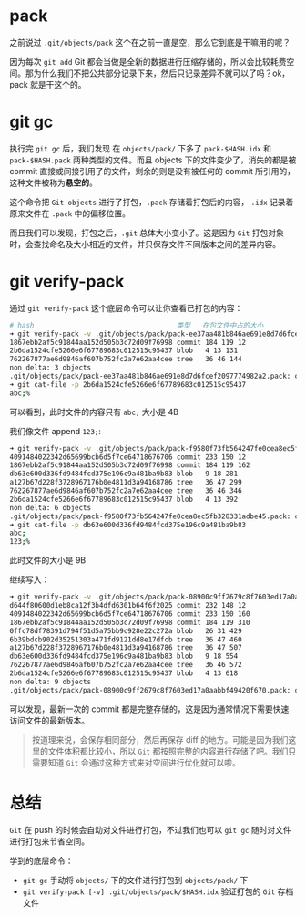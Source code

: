 # pack

之前说过 `.git/objects/pack` 这个在之前一直是空，那么它到底是干嘛用的呢？

因为每次 `git add` Git 都会当做是全新的数据进行压缩存储的，所以会比较耗费空间。那为什么我们不把公共部分记录下来，然后只记录差异不就可以了吗？ok，pack 就是干这个的。

# git gc

执行完 `git gc` 后，我们发现 在 `objects/pack/` 下多了 `pack-$HASH.idx` 和 `pack-$HASH.pack` 两种类型的文件。而且 objects 下的文件变少了，消失的都是被 commit 直接或间接引用了的文件，剩余的则是没有被任何的 commit 所引用的，这种文件被称为**悬空的**。

这个命令把 `Git objects` 进行了打包，`.pack` 存储着打包后的内容， `.idx` 记录着原来文件在 `.pack` 中的偏移位置。

而且我们可以发现，打包之后，`.git` 总体大小变小了。这是因为 `Git` 打包对象时，会查找命名及大小相近的文件，并只保存文件不同版本之间的差异内容。

# git verify-pack

通过 `git verify-pack` 这个底层命令可以让你查看已打包的内容：

```sh
# hash                                   类型   在包文件中占的大小
➜ git verify-pack -v .git/objects/pack/pack-ee37aa481b846ae691e8d7d6fcef2097774982a2.idx
1867ebb2af5c91844aa152d505b3c72d09f76998 commit 184 119 12
2b6da1524cfe5266e6f67789683c012515c95437 blob   4 13 131
762267877ae6d9846af607b752fc2a7e62aa4cee tree   36 46 144
non delta: 3 objects
.git/objects/pack/pack-ee37aa481b846ae691e8d7d6fcef2097774982a2.pack: ok
➜ git cat-file -p 2b6da1524cfe5266e6f67789683c012515c95437
abc;%
```

可以看到，此时文件的内容只有 `abc;` 大小是 4B

我们像文件 append `123;`:

```sh
➜ git verify-pack -v .git/objects/pack/pack-f9580f73fb564247fe0cea8ec5fb328331adbe45.idx
4091484022342d65699bcb6d5f7ce64718676706 commit 233 150 12
1867ebb2af5c91844aa152d505b3c72d09f76998 commit 184 119 162
db63e600d336fd9484fcd375e196c9a481ba9b83 blob   9 18 281
a127b67d228f3728967176b0e4811d3a94168786 tree   36 47 299
762267877ae6d9846af607b752fc2a7e62aa4cee tree   36 46 346
2b6da1524cfe5266e6f67789683c012515c95437 blob   4 13 392
non delta: 6 objects
.git/objects/pack/pack-f9580f73fb564247fe0cea8ec5fb328331adbe45.pack: ok
➜ git cat-file -p db63e600d336fd9484fcd375e196c9a481ba9b83
abc;
123;%
```

此时文件的大小是 9B

继续写入：

```sh
➜ git verify-pack -v .git/objects/pack/pack-08900c9ff2679c8f7603ed17a0aabbf49420f670.idx
d644f80600d1eb8ca12f3b4dfd6301b64f6f2025 commit 232 148 12
4091484022342d65699bcb6d5f7ce64718676706 commit 233 150 160
1867ebb2af5c91844aa152d505b3c72d09f76998 commit 184 119 310
0ffc78df78391d794f51d5a75bb9c928e22c272a blob   26 31 429
6b39bdcb902d35251303a471fd9121dd8e17dfcb tree   36 47 460
a127b67d228f3728967176b0e4811d3a94168786 tree   36 47 507
db63e600d336fd9484fcd375e196c9a481ba9b83 blob   9 18 554
762267877ae6d9846af607b752fc2a7e62aa4cee tree   36 46 572
2b6da1524cfe5266e6f67789683c012515c95437 blob   4 13 618
non delta: 9 objects
.git/objects/pack/pack-08900c9ff2679c8f7603ed17a0aabbf49420f670.pack: ok
```

可以发现，最新一次的 commit 都是完整存储的，这是因为通常情况下需要快速访问文件的最新版本。

> 按道理来说，会保存相同部分，然后再保存 diff 的地方。可能是因为我们这里的文件体积都比较小，所以 `Git` 都按照完整的内容进行存储了吧。我们只需要知道 `Git` 会通过这种方式来对空间进行优化就可以啦。

# 总结

`Git` 在 push 的时候会自动对文件进行打包，不过我们也可以 `git gc` 随时对文件进行打包来节省空间。

学到的底层命令：

- `git gc` 手动将 `objects/` 下的文件进行打包到 `objects/pack/` 下
- `git verify-pack [-v] .git/objects/pack/$HASH.idx` 验证打包的 `Git` 存档文件
